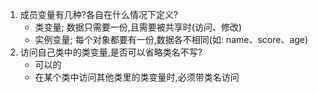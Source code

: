 1. 成员变量有几种?各自在什么情况下定义?
    - 类变量; 数据只需要一份,且需要被共享时(访问、修改)
    - 实例变量; 每个对象都要有一份,数据各不相同(如: name、score、age)
2. 访问自己类中的类变量,是否可以省略类名不写?
    - 可以的
    - 在某个类中访问其他类里的类变量时,必须带类名访问